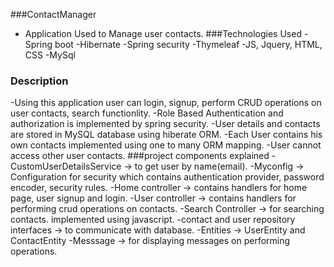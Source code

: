 ###ContactManager
- Application Used to Manage user contacts.
###Technologies Used
-Spring boot
-Hibernate
-Spring security
-Thymeleaf
-JS, Jquery, HTML, CSS
-MySql
### Description
-Using this application user can login, signup, perform CRUD operations on user contacts, search functionlity.
-Role Based Authentication and authorization is implemented by spring security.
-User details and contacts are stored in MySQL database using hiberate ORM.
-Each User contains his own contacts implemented using one to many ORM mapping.
-User cannot access other user contacts.
###project components explained
-CustomUserDetailsService -> to get user by name(email).
-Myconfig -> Configuration for security which contains authentication provider, password encoder, security rules.
-Home controller -> contains handlers for home page, user signup and login.
-User controller -> contains handlers for performing crud operations on contacts.
-Search Controller -> for searching contacts. implemented using javascript.
-contact and user repository interfaces -> to communicate with database.
-Entities -> UserEntity and ContactEntity
-Messsage -> for displaying messages on performing operations.

